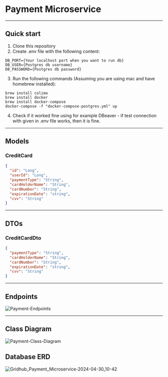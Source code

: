 # Payment Microservice

---
## Quick start
1. Clone this repository
2. Create .env file with the following content:
```properties
DB_PORT={Your localhost port when you want to run db}
DB_USER={Postgres db username}
DB_PASSWORD={Postgres db password}
```
3. Run the following commands (Assuming you are using mac and have homebrew installed):
```shell
brew install colima
brew install docker
brew install docker-compose
docker-compose -f "docker-compose-postgres.yml" up 
```
4. Check if it worked fine using for example DBeaver - if test connection with given in .env file works, then it is fine.

---

## Models
### CreditCard
```json
{
  "id": "Long",
  "userId": "Long",
  "paymentType": "String",
  "cardHolderName": "String",
  "cardNumber": "String",
  "expirationDate": "string",
  "cvv": "String"
}
```
---
## DTOs
### CreditCardDto
```json
{
  "paymentType": "String",
  "cardHolderName": "String",
  "cardNumber": "String",
  "expirationDate": "string",
  "cvv": "String"
}
```
---
## Endpoints
![Payment-Endpoints](/uploads/ee0f2eb811fb23e88cc6294620bed41c/Payment-Endpoints.jpeg)

---

## Class Diagram

![Payment-Class-Diagram](/uploads/6fafe16acf80536750bc76a9dbee73f4/Payment-Class-Diagram.png)

## Database ERD 

![Gridhub_Payment_Microservice-2024-04-30_10-42](/uploads/288e5ef35f84289231c395191fb73491/Gridhub_Payment_Microservice-2024-04-30_10-42.png)

